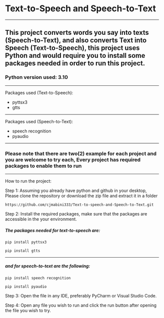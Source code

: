 # Text-to-Speech and Speech-to-Text
---
This project converts words you say into texts (Speech-to-Text),
and also converts Text into Speech (Text-to-Speech), this project uses Python
and would require you to install some packages needed in order to run this project.
---

### Python version used: 3.10
---

Packages used (Text-to-Speech):
- pyttsx3
- gtts
---

Packages used (Speech-to-Text):
- speech recognition
- pyaudio

---

### Please note that there are two(2) example for each project and you are welcome to try each, Every project has required packages to enable them to run

---

How to run the project:

Step 1: Assuming you already have python and github in your desktop, Please clone the repository or download the zip file and extract it in a folder
```
https://github.com/cjmabini333/Text-to-speech-and-Speech-to-Text.git
```

Step 2: Install the required packages, make sure that the packages are accessible in the your environment.
##### The packages needed for text-to-speech are:
```
pip install pyttsx3
```
```
pip install gtts
```
---
##### and for speech-to-text are the following:
```
pip install speech recognition
```
```
pip install pyaudio
```

Step 3: Open the file in any IDE, preferably PyCharm or Visual Studio Code.

Step 4: Open any file you wish to run and click the run button after opening the file you wish to try.



